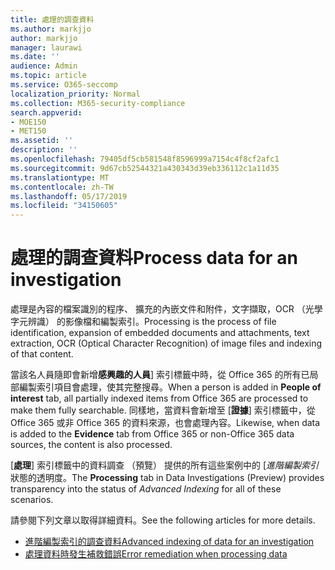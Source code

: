 ```yaml
---
title: 處理的調查資料
ms.author: markjjo
author: markjjo
manager: laurawi
ms.date: ''
audience: Admin
ms.topic: article
ms.service: O365-seccomp
localization_priority: Normal
ms.collection: M365-security-compliance
search.appverid:
- MOE150
- MET150
ms.assetid: ''
description: ''
ms.openlocfilehash: 79405df5cb581548f8596999a7154c4f8cf2afc1
ms.sourcegitcommit: 9d67cb52544321a430343d39eb336112c1a11d35
ms.translationtype: MT
ms.contentlocale: zh-TW
ms.lasthandoff: 05/17/2019
ms.locfileid: "34150605"
---
```

# <a name="process-data-for-an-investigation"></a><span data-ttu-id="7565a-102">處理的調查資料</span><span class="sxs-lookup"><span data-stu-id="7565a-102">Process data for an investigation</span></span>

<span data-ttu-id="7565a-103">處理是內容的檔案識別的程序、 擴充的內嵌文件和附件，文字擷取，OCR （光學字元辨識） 的影像檔和編製索引。</span><span class="sxs-lookup"><span data-stu-id="7565a-103">Processing is the process of file identification, expansion of embedded documents and attachments, text extraction, OCR (Optical Character Recognition) of image files and indexing of that content.</span></span>  

<span data-ttu-id="7565a-104">當該名人員隨即會新增**感興趣的人員**] 索引標籤中時，從 Office 365 的所有已局部編製索引項目會處理，使其完整搜尋。</span><span class="sxs-lookup"><span data-stu-id="7565a-104">When a person is added in **People of interest** tab, all partially indexed items from Office 365 are processed to make them fully searchable.</span></span>  <span data-ttu-id="7565a-105">同樣地，當資料會新增至 [**證據**] 索引標籤中，從 Office 365 或非 Office 365 的資料來源，也會處理內容。</span><span class="sxs-lookup"><span data-stu-id="7565a-105">Likewise, when data is added to the **Evidence** tab from Office 365 or non-Office 365 data sources, the content is also processed.</span></span>

<span data-ttu-id="7565a-106">[**處理**] 索引標籤中的資料調查 （預覽） 提供的所有這些案例中的 [*進階編製索引*狀態的透明度。</span><span class="sxs-lookup"><span data-stu-id="7565a-106">The **Processing** tab in Data Investigations (Preview) provides transparency into the status of *Advanced Indexing* for all of these scenarios.</span></span>

<span data-ttu-id="7565a-107">請參閱下列文章以取得詳細資料。</span><span class="sxs-lookup"><span data-stu-id="7565a-107">See the following articles for more details.</span></span>

- [<span data-ttu-id="7565a-108">進階編製索引的調查資料</span><span class="sxs-lookup"><span data-stu-id="7565a-108">Advanced indexing of data for an investigation</span></span>](index-data-people-of-interest.md)
- [<span data-ttu-id="7565a-109">處理資料時發生補救錯誤</span><span class="sxs-lookup"><span data-stu-id="7565a-109">Error remediation when processing data</span></span>](error-remediation.md)
